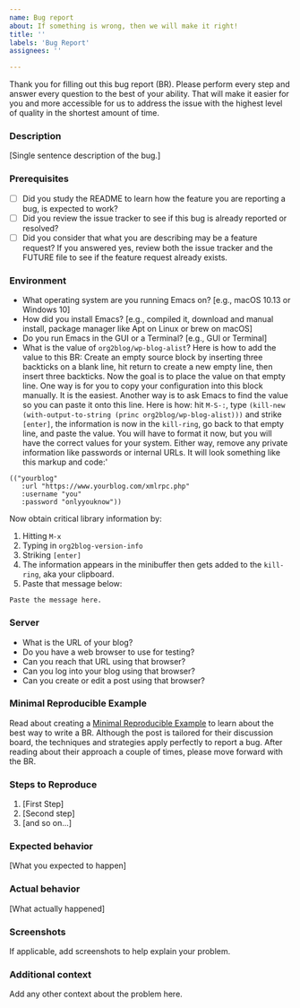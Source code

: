 ```yaml
---
name: Bug report
about: If something is wrong, then we will make it right!
title: ''
labels: 'Bug Report'
assignees: ''

---
```


Thank you for filling out this bug report (BR). Please perform every step and answer every question to the best of your ability. That will make it easier for you and more accessible for us to address the issue with the highest level of quality in the shortest amount of time.

### Description

[Single sentence description of the bug.]

### Prerequisites

* [ ] Did you study the README to learn how the feature you are reporting a bug, is expected to work?
* [ ] Did you review the issue tracker to see if this bug is already
reported or resolved?
* [ ] Did you consider that what you are describing may be a feature request? If you answered yes, review both the issue tracker and the FUTURE file to see if the feature request already exists.

### Environment

- What operating system are you running Emacs on? [e.g., macOS 10.13 or Windows 10]
- How did you install Emacs? [e.g., compiled it, download and manual install, package manager like Apt on Linux or brew on macOS]
- Do you run Emacs in the GUI or a Terminal? [e.g., GUI or Terminal]
- What is the value of `org2blog/wp-blog-alist`? Here is how to add the value to this BR: Create an empty source block by inserting three backticks on a blank line, hit return to create a new empty line, then insert three backticks. Now the goal is to place the value on that empty line. One way is for you to copy your configuration into this block manually. It is the easiest. Another way is to ask Emacs to find the value so you can paste it onto this line. Here is how: hit `M-S-:`, type `(kill-new (with-output-to-string (princ org2blog/wp-blog-alist)))` and strike `[enter]`, the information is now in the `kill-ring`, go back to that empty line, and paste the value. You will have to format it now, but you will have the correct values for your system. Either way, remove any private information like passwords or internal URLs. It will look something like this markup and code:'

```
(("yourblog"
   :url "https://www.yourblog.com/xmlrpc.php"
   :username "you"
   :password "onlyyouknow"))
```

Now obtain critical library information by:
1. Hitting `M-x`
2. Typing in `org2blog-version-info`
3. Striking `[enter]`
4. The information appears in the minibuffer then gets added to the `kill-ring`, aka your clipboard.
5. Paste that message below:

```
Paste the message here.
```

### Server

- What is the URL of your blog?
- Do you have a web browser to use for testing?
- Can you reach that URL using that browser?
- Can you log into your blog using that browser?
- Can you create or edit a post using that browser?

### Minimal Reproducible Example

Read about creating a [Minimal Reproducible Example](https://stackoverflow.com/help/minimal-reproducible-example) to learn about the best way to write a BR. Although the post is tailored for their discussion board, the techniques and strategies apply perfectly to report a bug. After reading about their approach a couple of times, please move forward with the BR.

### Steps to Reproduce

1. [First Step]
2. [Second step]
3. [and so on...]

### Expected behavior

[What you expected to happen]

### Actual behavior

[What actually happened]

### Screenshots

If applicable, add screenshots to help explain your problem.

### Additional context

Add any other context about the problem here.
